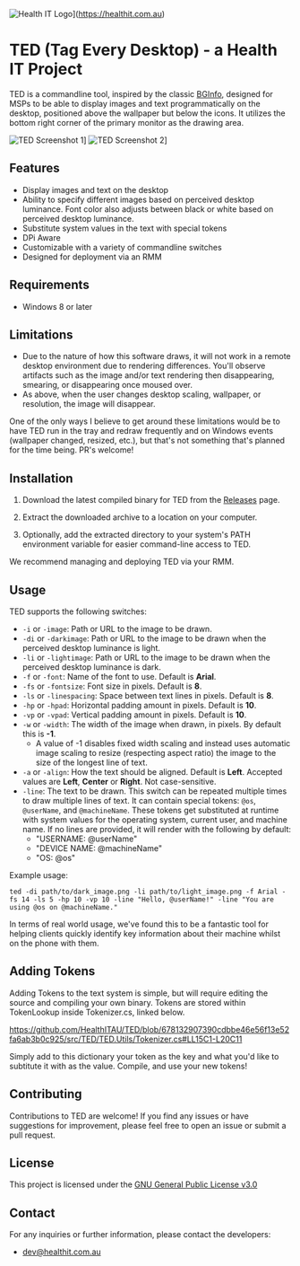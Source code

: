 ![Health IT Logo](https://healthit.com.au/wp-content/uploads/2019/06/HIT-proper-logo.png)](https://healthit.com.au)

# TED (Tag Every Desktop) - a Health IT Project

TED is a commandline tool, inspired by the classic [BGInfo](https://learn.microsoft.com/en-us/sysinternals/downloads/bginfo), designed for MSPs to be able to display images and text programmatically on the desktop, positioned above the wallpaper but below the icons. It utilizes the bottom right corner of the primary monitor as the drawing area.

![TED Screenshot 1]( https://healthit.com.au/TEDScreenshot1.png)] ![TED Screenshot 2]( https://healthit.com.au/TEDScreenshot2.png)]

## Features

- Display images and text on the desktop
- Ability to specify different images based on perceived desktop luminance. Font color also adjusts between black or white based on perceived desktop luminance.
- Substitute system values in the text with special tokens
- DPi Aware
- Customizable with a variety of commandline switches
- Designed for deployment via an RMM

## Requirements

- Windows 8 or later

## Limitations

- Due to the nature of how this software draws, it will not work in a remote desktop environment due to rendering differences. You'll observe artifacts such as the image and/or text rendering then disappearing, smearing, or disappearing once moused over.
- As above, when the user changes desktop scaling, wallpaper, or resolution, the image will disappear.

One of the only ways I believe to get around these limitations would be to have TED run in the tray and redraw frequently and on Windows events (wallpaper changed, resized, etc.), but that's not something that's planned for the time being. PR's welcome!

## Installation

1. Download the latest compiled binary for TED from the [Releases](https://github.com/HealthITAU/TED/releases) page.

2. Extract the downloaded archive to a location on your computer.

3. Optionally, add the extracted directory to your system's PATH environment variable for easier command-line access to TED.

We recommend managing and deploying TED via your RMM. 

## Usage

TED supports the following switches:

- `-i` or `-image`: Path or URL to the image to be drawn.
- `-di` or `-darkimage`: Path or URL to the image to be drawn when the perceived desktop luminance is light.
- `-li` or `-lightimage`: Path or URL to the image to be drawn when the perceived desktop luminance is dark.
- `-f` or `-font`: Name of the font to use. Default is **Arial**.
- `-fs` or `-fontsize`: Font size in pixels. Default is **8**.
- `-ls` or `-linespacing`: Space between text lines in pixels. Default is **8**.
- `-hp` or `-hpad`: Horizontal padding amount in pixels. Default is **10**.
- `-vp` or `-vpad`: Vertical padding amount in pixels. Default is **10**.
- `-w` or `-width`: The width of the image when drawn, in pixels. By default this is **-1**. 
  - A value of -1 disables fixed width scaling and instead uses automatic image scaling to resize (respecting aspect ratio) the image to the size of the longest line of text.
- `-a` or `-align`: How the text should be aligned. Default is **Left**. Accepted values are **Left**, **Center** or **Right**. Not case-sensitive.
- `-line`: The text to be drawn. This switch can be repeated multiple times to draw multiple lines of text. It can contain special tokens: `@os`, `@userName`, and `@machineName`. These tokens get substituted at runtime with system values for the operating system, current user, and machine name. If no lines are provided, it will render with the following by default:
  - "USERNAME: @userName"
  - "DEVICE NAME: @machineName"
  - "OS: @os"

Example usage:

```shell
ted -di path/to/dark_image.png -li path/to/light_image.png -f Arial -fs 14 -ls 5 -hp 10 -vp 10 -line "Hello, @userName!" -line "You are using @os on @machineName."
```

In terms of real world usage, we've found this to be a fantastic tool for helping clients quickly identify key information about their machine whilst on the phone with them.

## Adding Tokens

Adding Tokens to the text system is simple, but will require editing the source and compiling your own binary.
Tokens are stored within TokenLookup inside Tokenizer.cs, linked below.

https://github.com/HealthITAU/TED/blob/678132907390cdbbe46e56f13e52fa6ab3b0c925/src/TED/TED.Utils/Tokenizer.cs#LL15C1-L20C11

Simply add to this dictionary your token as the key and what you'd like to subtitute it with as the value.
Compile, and use your new tokens!

## Contributing

Contributions to TED are welcome! If you find any issues or have suggestions for improvement, please feel free to open an issue or submit a pull request.

## License

This project is licensed under the [GNU General Public License v3.0](https://github.com/HealthITAU/TED/blob/main/LICENSE)

## Contact

For any inquiries or further information, please contact the developers:
- [dev@healthit.com.au](mailto:dev@healthit.com.au?subject=[GitHub]%20TED%20Query)

